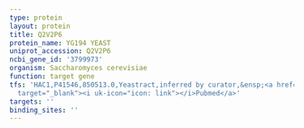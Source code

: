 ```yaml
---
type: protein
layout: protein
title: Q2V2P6
protein_name: YG194 YEAST
uniprot_accession: Q2V2P6
ncbi_gene_id: '3799973'
organism: Saccharomyces cerevisiae
function: target gene
tfs: 'HAC1,P41546,850513.0,Yeastract,inferred by curator,&ensp;<a href="https://www.ncbi.nlm.nih.gov/pubmed/?term=25275008%5Buid%5D"
  target="_blank"><i uk-icon="icon: link"></i>Pubmed</a>'
targets: ''
binding_sites: ''
---
```

